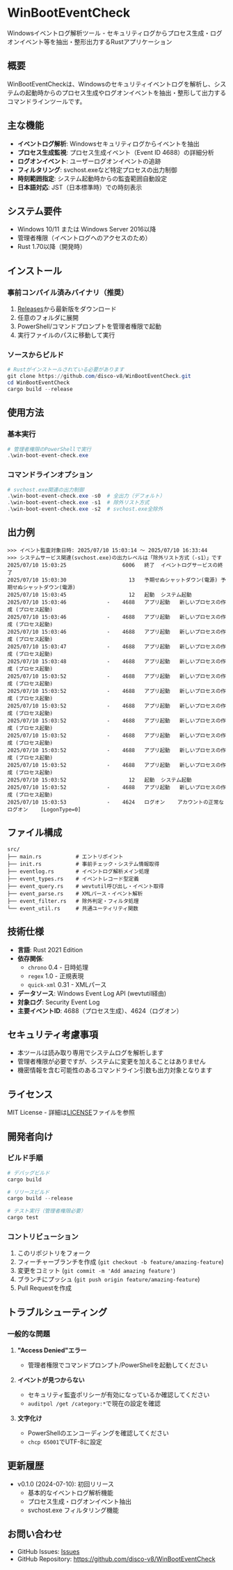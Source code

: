 # WinBootEventCheck

Windowsイベントログ解析ツール - セキュリティログからプロセス生成・ログオンイベント等を抽出・整形出力するRustアプリケーション

## 概要

WinBootEventCheckは、Windowsのセキュリティイベントログを解析し、システムの起動時からのプロセス生成やログオンイベントを抽出・整形して出力するコマンドラインツールです。

## 主な機能

- **イベントログ解析**: Windowsセキュリティログからイベントを抽出
- **プロセス生成監視**: プロセス生成イベント（Event ID 4688）の詳細分析
- **ログオンイベント**: ユーザーログオンイベントの追跡
- **フィルタリング**: svchost.exeなど特定プロセスの出力制御
- **時刻範囲指定**: システム起動時からの監査範囲自動設定
- **日本語対応**: JST（日本標準時）での時刻表示

## システム要件

- Windows 10/11 または Windows Server 2016以降
- 管理者権限（イベントログへのアクセスのため）
- Rust 1.70以降（開発時）

## インストール

### 事前コンパイル済みバイナリ（推奨）

1. [Releases](https://github.com/disco-v8/WinBootEventCheck/releases)から最新版をダウンロード
2. 任意のフォルダに展開
3. PowerShell/コマンドプロンプトを管理者権限で起動
4. 実行ファイルのパスに移動して実行

### ソースからビルド

```powershell
# Rustがインストールされている必要があります
git clone https://github.com/disco-v8/WinBootEventCheck.git
cd WinBootEventCheck
cargo build --release
```

## 使用方法

### 基本実行

```powershell
# 管理者権限のPowerShellで実行
.\win-boot-event-check.exe
```

### コマンドラインオプション

```powershell
# svchost.exe関連の出力制御
.\win-boot-event-check.exe -s0  # 全出力（デフォルト）
.\win-boot-event-check.exe -s1  # 除外リスト方式
.\win-boot-event-check.exe -s2  # svchost.exe全除外
```

## 出力例

```
>>> イベント監査対象日時: 2025/07/10 15:03:14 ～ 2025/07/10 16:33:44
>>> システムサービス関連(svchost.exe)の出力レベルは「除外リスト方式（-s1）」です
2025/07/10 15:03:25	           		 6006	終了	イベントログサービスの終了	
2025/07/10 15:03:30	           		   13	予期せぬシャットダウン(電源)	予期せぬシャットダウン(電源)	
2025/07/10 15:03:45	           		   12	起動	システム起動	
2025/07/10 15:03:46	           	-	 4688	アプリ起動	新しいプロセスの作成 (プロセス起動)	
2025/07/10 15:03:46	           	-	 4688	アプリ起動	新しいプロセスの作成 (プロセス起動)	
2025/07/10 15:03:46	           	-	 4688	アプリ起動	新しいプロセスの作成 (プロセス起動)	
2025/07/10 15:03:47	           	-	 4688	アプリ起動	新しいプロセスの作成 (プロセス起動)	
2025/07/10 15:03:48	           	-	 4688	アプリ起動	新しいプロセスの作成 (プロセス起動)	
2025/07/10 15:03:52	           	-	 4688	アプリ起動	新しいプロセスの作成 (プロセス起動)	
2025/07/10 15:03:52	           	-	 4688	アプリ起動	新しいプロセスの作成 (プロセス起動)	
2025/07/10 15:03:52	           	-	 4688	アプリ起動	新しいプロセスの作成 (プロセス起動)	
2025/07/10 15:03:52	           	-	 4688	アプリ起動	新しいプロセスの作成 (プロセス起動)	
2025/07/10 15:03:52	           	-	 4688	アプリ起動	新しいプロセスの作成 (プロセス起動)	
2025/07/10 15:03:52	           	-	 4688	アプリ起動	新しいプロセスの作成 (プロセス起動)	
2025/07/10 15:03:52	           	-	 4688	アプリ起動	新しいプロセスの作成 (プロセス起動)	
2025/07/10 15:03:52	           		   12	起動	システム起動	
2025/07/10 15:03:52	           	-	 4688	アプリ起動	新しいプロセスの作成 (プロセス起動)	
2025/07/10 15:03:53	           	-	 4624	ログオン	アカウントの正常なログオン	 [LogonType=0]
```

## ファイル構成

```
src/
├── main.rs           # エントリポイント
├── init.rs           # 事前チェック・システム情報取得
├── eventlog.rs       # イベントログ解析メイン処理
├── event_types.rs    # イベントレコード型定義
├── event_query.rs    # wevtutil呼び出し・イベント取得
├── event_parse.rs    # XMLパース・イベント解析
├── event_filter.rs   # 除外判定・フィルタ処理
└── event_util.rs     # 共通ユーティリティ関数
```

## 技術仕様

- **言語**: Rust 2021 Edition
- **依存関係**:
  - `chrono` 0.4 - 日時処理
  - `regex` 1.0 - 正規表現
  - `quick-xml` 0.31 - XMLパース
- **データソース**: Windows Event Log API (wevtutil経由)
- **対象ログ**: Security Event Log
- **主要イベントID**: 4688（プロセス生成）、4624（ログオン）

## セキュリティ考慮事項

- 本ツールは読み取り専用でシステムログを解析します
- 管理者権限が必要ですが、システムに変更を加えることはありません
- 機密情報を含む可能性のあるコマンドライン引数も出力対象となります

## ライセンス

MIT License - 詳細は[LICENSE](LICENSE)ファイルを参照

## 開発者向け

### ビルド手順

```powershell
# デバッグビルド
cargo build

# リリースビルド
cargo build --release

# テスト実行（管理者権限必要）
cargo test
```

### コントリビューション

1. このリポジトリをフォーク
2. フィーチャーブランチを作成 (`git checkout -b feature/amazing-feature`)
3. 変更をコミット (`git commit -m 'Add amazing feature'`)
4. ブランチにプッシュ (`git push origin feature/amazing-feature`)
5. Pull Requestを作成

## トラブルシューティング

### 一般的な問題

1. **"Access Denied"エラー**
   - 管理者権限でコマンドプロンプト/PowerShellを起動してください

2. **イベントが見つからない**
   - セキュリティ監査ポリシーが有効になっているか確認してください
   - `auditpol /get /category:*`で現在の設定を確認

3. **文字化け**
   - PowerShellのエンコーディングを確認してください
   - `chcp 65001`でUTF-8に設定

## 更新履歴

- v0.1.0 (2024-07-10): 初回リリース
  - 基本的なイベントログ解析機能
  - プロセス生成・ログオンイベント抽出
  - svchost.exe フィルタリング機能

## お問い合わせ

- GitHub Issues: [Issues](https://github.com/disco-v8/WinBootEventCheck/issues)
- GitHub Repository: https://github.com/disco-v8/WinBootEventCheck
